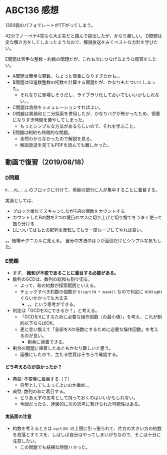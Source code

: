 # ABC136 感想

1300弱のパフォでレートが1下がってしまう。

42分でノーペナ4完なら大丈夫だと踏んで提出したが、かなり厳しい。
D問題は変な解き方をしてしまったようなので、解説放送をみてベストな方針を学びたい。

E問題は苦手な整数・約数の問題だが、これも次につなげるような復習をしたい。

- A問題は簡単な算数。ちょっと慎重になりすぎたかも。。
- B問題は10進数整数の桁数を計算する問題だが、かなりもたついてしまった。
  - それなりに登場しそうだし、ライブラリ化しておいてもいいかもしれない。。
- C問題は貪欲をシミュレーションすればよい。
- D問題は累積和と二分探索を併用したが、かなりバグが怖かったため、慎重になりすぎ時間を費やしてしまった。
  - もっとシンプルな方法があるらしいので、それを学ぶこと。
- E問題は制約も特徴的な問題。
  - 全然わからなかったので解説を見る。
  - 解説放送を見てもPDFを読んでも難しかった。

## 動画で復習（2019/08/18）

### D問題

`R...RL...L` のブロックに分けて、境目の部分に人が集中することに着目する。

実装としては、

- ブロック単位でスキャンしながらRの個数をカウントする
- カウントしたRの数を2つの境目のマスに切り上げと切り捨てをうまく使って振り分ける
- Lについてはもとの配列を反転してもう一度ループしてやれば良い。

。。結構テクニカルに見える。
自分の方法のほうが面倒だけどシンプルな気もした。

### E問題

- まず、 **総和が不変であることに着目する必要がある。**
- 数列のGCDは、数列の総和も割り切る。
  - よって、和の約数が探索範囲といえる。
  - チェックすべき約数の個数が `O(sqrt(N * maxA))` なので判定に `O(NlogN)` ぐらいかかっても大丈夫
    - 。。という思考ができる。
- 判定は「GCDをXにできるか？」と考える。
  - 「GCDをXにするために必要な操作回数（の最小値）」を考え、これが制約以下ならばOK。
  - 更に言い換えて「全部をXの倍数にするために必要な操作回数」を考えるのが良い。
    - 剰余に帰着できる。
- 剰余の問題に帰着したあともかなり難しいと思う。
  - 画像にしたので、主たる性質はそちらで確認する。

#### どう考えるのが良かったか？

- 典型: 不変量に着目する（？）
  - 典型としてしまってよいのか微妙。。
- 典型: 数列の和に着目する。
  - とりあえずの思考として持っておくのはいいかもしれない。
  - 今回だったら、連鎖的に次の思考に繋げられた可能性はある。

#### 実装面の注意

- 約数を考えるときは `sqrt(N)` の上限に引っ張られて、片方の大きい方の約数を見落とすミスを、しばしば自分はやってしまいがちなので、そこは十分に注意したい。
  - この問題でも結構な時間ハマった。

